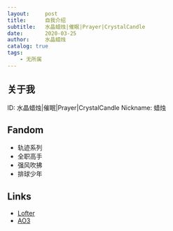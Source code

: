 ```yaml
---
layout:     post
title:      自我介绍
subtitle:   水晶蜡烛|催眠|Prayer|CrystalCandle
date:       2020-03-25
author:     水晶蜡烛
catalog: true
tags:
    - 无所属
---
```


## 关于我

ID: 水晶蜡烛|催眠|Prayer|CrystalCandle
Nickname: 蜡烛

## Fandom

- 轨迹系列
- 全职高手
- 强风吹拂
- 排球少年

## Links

- [Lofter](http://crystalcandle.lofter.com/)
- [AO3](https://archiveofourown.org/users/Crystalcandle/pseuds/Crystalcandle)
